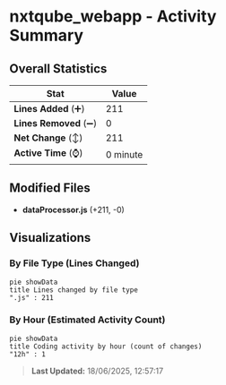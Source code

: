 # nxtqube_webapp - Activity Summary 

## Overall Statistics

| Stat                   | Value                                                             |
| ---------------------- | ----------------------------------------------------------------- |
| **Lines Added** (➕)   | 211                                          |
| **Lines Removed** (➖) | 0                                        |
| **Net Change** (↕)    | 211                |
| **Active Time** (⌚)   | 0 minute |


## Modified Files
- **dataProcessor.js** (+211, -0)

## Visualizations

### By File Type (Lines Changed)

```mermaid
pie showData
title Lines changed by file type
".js" : 211
```

### By Hour (Estimated Activity Count)

```mermaid
pie showData
title Coding activity by hour (count of changes)
"12h" : 1
```


> **Last Updated:** 18/06/2025, 12:57:17